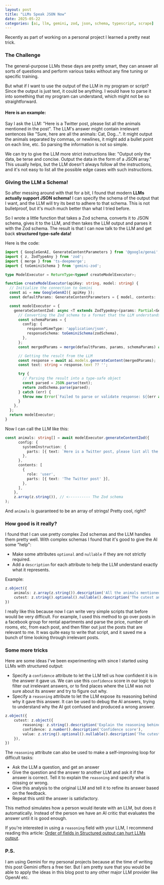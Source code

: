 ```yaml
---
layout: post
title: "LLMs Speak JSON Now"
date: 2025-05-22
categories: [ai, llm, gemini, zod, json, schema, typescript, scrape]
---
```


Recently as part of working on a personal project I learned a pretty neat trick.

### The Challenge

The general-purpose LLMs these days are pretty smart, 
they can answer all sorts of questions and perform various tasks without any fine tuning or specific training.

But what if I want to use the output of the LLM in my program or script?
Since the output is just text, it could be anything.
I would have to parse it into something that my program can understand, which might not be so straightforward.

#### Here is an example:

Say I ask the LLM: "Here is a Twitter post, please list all the animals mentioned in the post".
The LLM's answer might contain irrelevant sentences like "Sure, here are all the animals: Cat, Dog...".
It might output the animals separated by commas, or newlines, it might add a bullet point on each line, etc.
So parsing the information is not so simple.

We can try to give the LLM more strict instructions like:
"Output only the data, be terse and concise. Output the data in the form of a JSON array."
This usually helps, but the LLM doesn't always follow all the instructions,
and it's not easy to list all the possible edge cases with such instructions.

### Giving the LLM a Schema!

So after messing around with that for a bit, I found that modern **LLMs actually support JSON schema!**
I can specify the schema of the output that I want, and the LLM will try its best to adhere to that schema.
This is not bulletproof, but it's much much better than what I tried before.

So I wrote a little function that takes a Zod schema, converts it to JSON schema, gives it to the LLM,
and then takes the LLM output and parses it with the Zod schema.
The result is that I can now talk to the LLM and get back **structured type-safe data!**

Here is the code:

```typescript
import { GoogleGenAI, GenerateContentParameters } from '@google/genai';
import { z, ZodTypeAny } from 'zod';
import { merge } from 'ts-deepmerge';
import { toGeminiSchema } from 'gemini-zod';

type ModelExecutor = ReturnType<typeof createModelExecutor>;

function createModelExecutor(apiKey: string, model: string) {
  // Initialize the connection to Gemini
  const ai = new GoogleGenAI({ apiKey });
  const defaultParams: GenerateContentParameters = { model, contents: '' };

  const modelExecutor = {
    generateContentZod: async <T extends ZodTypeAny>(params: Partial<GenerateContentParameters>, zodSchema: T): Promise<z.infer<T>> => {
      // Converting the Zod schema to a format that the LLM understands
      const schemaParams = {
        config: {
          responseMimeType: 'application/json',
          responseSchema: toGeminiSchema(zodSchema),
        },
      };
      const mergedParams = merge(defaultParams, params, schemaParams) as GenerateContentParameters;

      // Getting the result from the LLM
      const response = await ai.models.generateContent(mergedParams);
      const text: string = response.text ?? '';

      try {
        // Parsing the result into a type-safe object
        const parsed = JSON.parse(text);
        return zodSchema.parse(parsed);
      } catch (err) {
        throw new Error(`Failed to parse or validate response: ${(err as Error).message}`);
      }
    },
  };
  return modelExecutor;
}
```

Now I can call the LLM like this:

```typescript
const animals: string[] = await modelExecutor.generateContentZod({
      config: {
        systemInstruction: {
          parts: [{ text: `Here is a Twitter post, please list all the animals mentioned in the post` }],
        },
      },
      contents: [
        {
          role: 'user',
          parts: [{ text: 'The Twitter post' }],
        },
      ],
    },
    z.array(z.string()), // <---------- The Zod schema
);
```

And `animals` is guaranteed to be an array of strings! Pretty cool, right?

### How good is it really?

I found that I can use pretty complex Zod schemas and the LLM handles them pretty well.
With complex schemas I found that it's good to give the AI some "help":
- Make some attributes `optional` and `nullable` if they are not strictly required.
- Add a `description` for each attribute to help the LLM understand exactly what it represents.

Example:
```typescript
z.object({
    animals: z.array(z.string()).description('All the animals mentioned in the post'),
    cutest: z.string().optional().nullable().description('The cutest animal mentioned in the post'),
})
```

I really like this because now I can write very simple scripts that before would be very difficult.
For example, I used this method to go over posts in a facebook group for rental apartments and
parse the price, number of rooms, etc, from each post, and then filter out just the posts that are relevant
to me. It was quite easy to write that script, and it saved me a bunch of time looking through
irrelevant posts.

### Some more tricks

Here are some ideas I've been experimenting with since I started using LLMs with structured output:

- Specify a `confidence` attribute to let the LLM tell us how confident it is in the answer it gave us.
  We can use this `confidence` score in our logic to filter out irrelevant answers, or to find places where
  the LLM was not sure about its answer and try to figure out why.
- Specify a `reasoning` attribute to let the LLM expose its reasoning behind why it gave this answer.
  It can be used to debug the AI answers, trying to understand why the AI got confused and produced a wrong answer.

```typescript
z.object({
    cutest: z.object({
        reasoning: z.string().description('Explain the reasoning behind your answer'),
        confidence: z.number().description('Confidence score'),
        value: z.string().optional().nullable().description('The cutest animal mentioned in the post'),
    }),
})
```

The `reasoning` attribute can also be used to make a self-improving loop for difficult tasks:
- Ask the LLM a question, and get an answer
- Give the question and the answer to another LLM and ask it if the answer is correct. Tell it to explain
  the `reasoning` and specify what is missing or wrong.
- Give this analysis to the original LLM and tell it to refine its answer based on the feedback.
- Repeat this until the answer is satisfactory.

This method simulates how a person would iterate with an LLM, but does it automatically.
Instead of the person we have an AI critic that evaluates the answer until it is good enough.

If you're interested in using a `reasoning` field with your LLM, I recommend reading this article: 
[Order of fields in Structured output can hurt LLMs output](https://www.dsdev.in/order-of-fields-in-structured-output-can-hurt-llms-output).

### P.S.

I am using Gemini for my personal projects because at the time of writing this post Gemini offers a free tier.
But I am pretty sure that you would be able to apply the ideas in this blog post to any other major LLM provider
like OpenAI etc.
